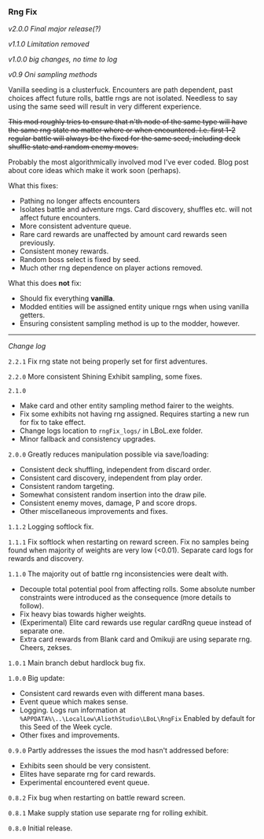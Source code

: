 ### Rng Fix

*v2.0.0 Final major release(?)*

*v1.1.0 Limitation removed*

*v1.0.0 big changes, no time to log*

*v0.9 Oni sampling methods*

Vanilla seeding is a clusterfuck. Encounters are path dependent, past choices affect future rolls, battle rngs are not isolated. Needless to say using the same seed will result in very different experience.


~~This mod roughly tries to ensure that n'th node of the same type will have the same rng state no matter where or when encountered. I.e. first 1-2 regular battle will always be the fixed for the same seed, including deck shuffle state and random enemy moves.~~

Probably the most algorithmically involved mod I've ever coded. Blog post about core ideas which make it work soon (perhaps).

What this fixes:
- Pathing no longer affects encounters
- Isolates battle and adventure rngs. Card discovery, shuffles etc. will not affect future encounters.
- More consistent adventure queue.
- Rare card rewards are unaffected by amount card rewards seen previously.
- Consistent money rewards.
- Random boss select is fixed by seed.
- Much other rng dependence on player actions removed.


What this does **not** fix:
- Should fix everything **vanilla**.
- Modded entities will be assigned entity unique rngs when using vanilla getters. 
- Ensuring consistent sampling method is up to the modder, however.


---
*Change log*

`2.2.1` Fix rng state not being properly set for first adventures.

`2.2.0` More consistent Shining Exhibit sampling, some fixes.

`2.1.0` 
- Make card and other entity sampling method fairer to the weights.
- Fix some exhibits not having rng assigned. Requires starting a new run for fix to take effect.
- Change logs location to `rngFix_logs/` in LBoL.exe folder.
- Minor fallback and consistency upgrades.

`2.0.0` Greatly reduces manipulation possible via save/loading:
- Consistent deck shuffling, independent from discard order.
- Consistent card discovery, independent from play order.
- Consistent random targeting.
- Somewhat consistent random insertion into the draw pile.
- Consistent enemy moves, damage, P and score drops.
- Other miscellaneous improvements and fixes.

`1.1.2` Logging softlock fix.

`1.1.1` Fix softlock when restarting on reward screen. Fix no samples being found when majority of weights are very low (<0.01). Separate card logs for rewards and discovery.

`1.1.0` The majority out of battle rng inconsistencies were dealt with.
- Decouple total potential pool from affecting rolls. Some absolute number constraints were introduced as the consequence (more details to follow).
- Fix heavy bias towards higher weights.
- (Experimental) Elite card rewards use regular cardRng queue instead of separate one.
- Extra card rewards from Blank card and Omikuji are using separate rng. Cheers, zekses.


`1.0.1` Main branch debut hardlock bug fix.

`1.0.0` Big update:
* Consistent card rewards even with different mana bases.
* Event queue which makes sense.
* Logging. Logs run information at `%APPDATA%\..\LocalLow\AliothStudio\LBoL\RngFix` Enabled by default for this Seed of the Week cycle.
* Other fixes and improvements.

`0.9.0` Partly addresses the issues the mod hasn't addressed before:
* Exhibits seen should be very consistent. 
* Elites have separate rng for card rewards.
* Experimental encountered event queue.

`0.8.2` Fix bug when restarting on battle reward screen.

`0.8.1` Make supply station use separate rng for rolling exhibit.

`0.8.0` Initial release.
